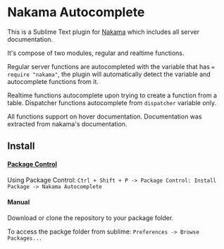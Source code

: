 # Nakama Autocomplete
This is a Sublime Text plugin for [Nakama](https://heroiclabs.com/) which includes all server documentation.

It's compose of two modules, regular and realtime functions.

Regular server functions are autocompleted with the variable that has `= require "nakama"`, the plugin will automatically detect the variable and autocomplete functions from it.

Realtime functions autocomplete upon trying to create a function from a table. Dispatcher functions autocomplete from `dispatcher` variable only.

All functions support on hover documentation. Documentation was extracted from nakama's documentation.

## Install

#### [Package Control](https://packagecontrol.io/installation)

Using Package Control: `Ctrl + Shift + P -> Package Control: Install Package -> Nakama Autocomplete`

#### Manual
Download or clone the repository to your package folder.

To access the packge folder from sublime: `Preferences -> Browse Packages...`
